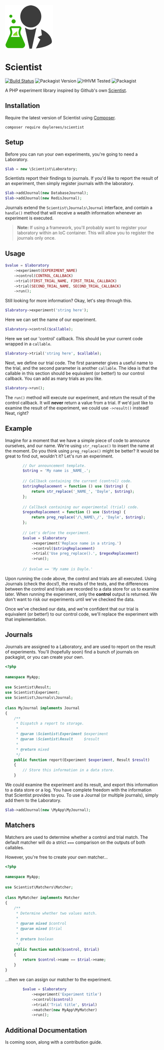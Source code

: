 ![Scientist](scientist.png)

# Scientist

[![Build Status](https://travis-ci.org/daylerees/scientist.svg?branch=master)](https://travis-ci.org/daylerees/scientist)
![Packagist Version](https://img.shields.io/packagist/v/daylerees/scientist.svg)
![HHVM Tested](https://img.shields.io/hhvm/daylerees/scientist.svg)
![Packagist](https://img.shields.io/packagist/dt/daylerees/scientist.svg)

A PHP experiment library inspired by Github's own [Scientist](https://github.com/github/scientist).

## Installation

Require the latest version of Scientist using [Composer](https://getcomposer.org/).

    composer require daylerees/scientist

## Setup

Before you can run your own experiments, you're going to need  a Laboratory.

```php
$lab = new \Scientist\Laboratory;
```

Scientists report their findings to journals. If you'd like to report the result of an experiment, then simply register journals with the laboratory.

```php
$lab->addJournal(new DatabaseJournal);
$lab->addJournal(new RedisJournal);
```

Journals extend the `Scientist\Journals\Journal` interface, and contain a `handle()` method that will receive a wealth information whenever an experiment is executed.

> **Note:** If using a framework, you'll probably want to register your laboratory within an IoC container. This will allow you to register the journals only once.

## Usage

```php
$value = $laboratory
    ->experiment(EXPERIMENT_NAME)
    ->control(CONTROL_CALLBACK)
    ->trial(FIRST_TRIAL_NAME, FIRST_TRIAL_CALLBACK)
    ->trial(SECOND_TRIAL_NAME, SECOND_TRIAL_CALLBACK)
    ->run();
```

Still looking for more information? Okay, let's step through this.

```php
$labratory->experiment('string here');
```

Here we can set the name of our experiment.

```php
$labratory->control($callable);
```

Here we set our 'control' callback. This should be your current code wrapped in a `callable`.

```php
$labratory->trial('string here', $callable);
```

Next, we define our trial code. The first parameter gives a useful name to the trial, and the second parameter is another `callable`. The idea is that the callable in this section should be equivalent (or better!) to our control callback. You can add as many trials as you like.

```php
$labratory->run();
```

The `run()` method will execute our experiment, and return the result of the control callback. It will **never** return a value from a trial. If we'd just like to examine the result of the experiment, we could use `->result()` instead! Neat, right?

## Example

Imagine for a moment that we have a simple piece of code to announce ourselves, and our name. We're using `str_replace()` to insert the name at the moment. Do you think using `preg_replace()` might be better? It would be great to find out, wouldn't it? Let's run an experiment.

```php
        // Our announcement template.
        $string = 'My name is _NAME_.';

        // Callback containing the current (control) code.
        $stringReplacement = function () use ($string) {
            return str_replace('_NAME_', 'Dayle', $string);
        };

        // Callback containing our experimental (trial) code.
        $regexReplacement = function () use ($string) {
            return preg_replace('/\_NAME\_/', 'Dayle', $string);
        };

        // Let's define the experiment.
        $value = $laboratory
            ->experiment('Replace name in a string.')
            ->control($stringReplacement)
            ->trial('Use preg_replace().', $regexReplacement)
            ->run();

        // $value == 'My name is Dayle.'
```

Upon running the code above, the control and trials are all executed. Using Journals (check the docs!), the results of the tests, and the differences between the control and trials are recorded to a data store for us to examine later. When running the experiment, only the **control** output is returned. We don't want to risk our experiments until we've checked the data.

Once we've checked our data, and we're confident that our trial is equivalent (or better!) to our control code, we'll replace the experiment with that implementation.

## Journals

Journals are assigned to a Laboratory, and are used to report on the result of experiments. You'll (hopefully soon) find a bunch of journals on packagist, or you can create your own.

```php
<?php

namespace MyApp;

use Scientist\Result;
use Scientist\Experiment;
use Scientist\Journals\Journal;

class MyJournal implements Journal
{
    /**
     * Dispatch a report to storage.
     *
     * @param \Scientist\Experiment $experiment
     * @param \Scientist\Result     $result
     *
     * @return mixed
     */
    public function report(Experiment $experiment, Result $result)
    {
        // Store this information in a data store.
    }
```

We could examine the experiment and its result, and export this information to a data store or a log. You have complete freedom with the information that Scientist provides to you. To use a Journal (or multiple journals), simply add them to the Laboratory.

```php
$lab->addJournal(new \MyApp\MyJournal);
```

## Matchers

Matchers are used to determine whether a control and trial match. The default matcher will do a strict `===` comparison on the outputs of both callables.

However, you're free to create your own matcher...

```php
<?php

namespace MyApp;

use Scientist\Matchers\Matcher;

class MyMatcher implements Matcher
{
    /**
     * Determine whether two values match.
     *
     * @param mixed $control
     * @param mixed $trial
     *
     * @return boolean
     */
    public function match($control, $trial)
    {
        return $control->name == $trial->name;
    }
}
```

...then we can assign our matcher to the experiment.

```php
        $value = $laboratory
            ->experiment('Experiment title')
            ->control($control)
            ->trial('Trial title', $trial)
            ->matcher(new MyApp\MyMatcher)
            ->run();
```

## Additional Documentation

Is coming soon, along with a contribution guide.
